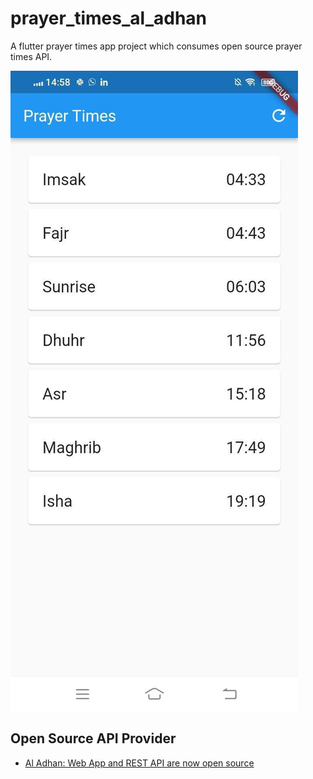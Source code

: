 # prayer_times_al_adhan

A flutter prayer times app project which consumes open source prayer times API.

![](screenshoot/Screenshot_20220722_145844.jpg)

## Open Source API Provider

- [Al Adhan: Web App and REST API are now open source](https://aladhan.com/)

